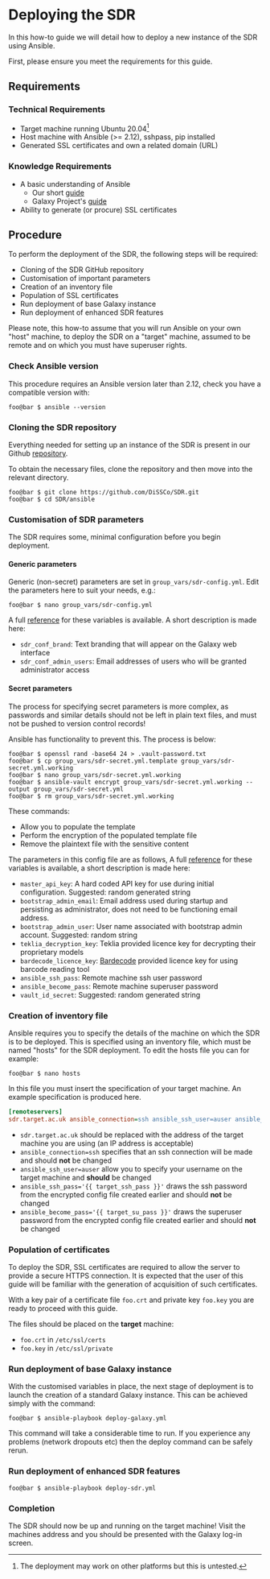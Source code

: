 # Deploying the SDR #

In this how-to guide we will detail how to deploy a new instance of the SDR using Ansible.

First, please ensure you meet the requirements for this guide.

## Requirements ##

### Technical Requirements ###

  * Target machine running Ubuntu 20.04[^1]
  * Host machine with Ansible (>= 2.12), sshpass, pip installed
  * Generated SSL certificates and own a related domain (URL)

### Knowledge Requirements ###

  * A basic understanding of Ansible
    * Our short [guide](../explanation/ansible-deployment.md "SDR Ansible Guide") 
    * Galaxy Project's [guide](https://training.galaxyproject.org/training-material/topics/admin/tutorials/ansible/tutorial.html "Galaxy Ansible Guide")
  * Ability to generate (or procure) SSL certificates

## Procedure ##

To perform the deployment of the SDR, the following steps will be required:
  * Cloning of the SDR GitHub repository
  * Customisation of important parameters
  * Creation of an inventory file
  * Population of SSL certificates
  * Run deployment of base Galaxy instance
  * Run deployment of enhanced SDR features
  
Please note, this how-to assume that you will run Ansible on your own "host" machine, to deploy the SDR on a "target" machine, assumed to be remote and on which you must have superuser rights. 
  
### Check Ansible version ###

This procedure requires an Ansible version later than 2.12, check you have a compatible version with:

```console
foo@bar $ ansible --version
```

### Cloning the SDR repository ###

Everything needed for setting up an instance of the SDR is present in our Github [repository](https://github.com/DiSSCo/SDR/ "SDR Repository").

To obtain the necessary files, clone the repository and then move into the relevant directory.

```console
foo@bar $ git clone https://github.com/DiSSCo/SDR.git
foo@bar $ cd SDR/ansible
```

### Customisation of SDR parameters ###

The SDR requires some, minimal configuration before you begin deployment. 

#### Generic parameters ####

Generic (non-secret) parameters are set in `group_vars/sdr-config.yml`. Edit the parameters here to suit your needs, e.g.:
```console
foo@bar $ nano group_vars/sdr-config.yml
```

A full [reference](https://github.com/DiSSCo/SDR/blob/main/docs/reference/deploy-vars.md#generic-parameters) for these variables is available. A short description is made here:
  * `sdr_conf_brand`: Text branding that will appear on the Galaxy web interface 
  * `sdr_conf_admin_users`: Email addresses of users who will be granted administrator access
  
#### Secret parameters ####

The process for specifying secret parameters is more complex, as passwords and similar details should not be left in plain text files, and must not be pushed to version control records!

Ansible has functionality to prevent this. The process is below:

```console
foo@bar $ openssl rand -base64 24 > .vault-password.txt
foo@bar $ cp group_vars/sdr-secret.yml.template group_vars/sdr-secret.yml.working
foo@bar $ nano group_vars/sdr-secret.yml.working
foo@bar $ ansible-vault encrypt group_vars/sdr-secret.yml.working --output group_vars/sdr-secret.yml
foo@bar $ rm group_vars/sdr-secret.yml.working
```

These commands:
  * Allow you to populate the template
  * Perform the encryption of the populated template file
  * Remove the plaintext file with the sensitive content
 
The parameters in this config file are as follows, A full [reference](https://github.com/DiSSCo/SDR/blob/main/docs/reference/deploy-vars.md#generic-parameters) for these variables is available, a short description is made here:
  * `master_api_key`: A hard coded API key for use during initial configuration. Suggested: random generated string
  * `bootstrap_admin_email`: Email address used during startup and persisting as administrator, does not need to be functioning email address.
  * `bootstrap_admin_user`: User name associated with bootstrap admin account. Suggested: random string
  * `teklia_decryption_key`: Teklia provided licence key for decrypting their proprietary models
  * `bardecode_licence_key`: [Bardecode](https://www.bardecode.com/en1/) provided licence key for using barcode reading tool
  * `ansible_ssh_pass`: Remote machine ssh user password
  * `ansible_become_pass`: Remote machine superuser password
  * `vault_id_secret`: Suggested: random generated string
  
### Creation of inventory file ###

Ansible requires you to specify the details of the machine on which the SDR is to be deployed. This is specified using an inventory file, which must be named "hosts" for the SDR deployment. To edit the hosts file you can for example:

```console
foo@bar $ nano hosts
```

In this file you must insert the specification of your target machine. An example specification is produced here.

```ini
[remoteservers]
sdr.target.ac.uk ansible_connection=ssh ansible_ssh_user=auser ansible_ssh_pass='{{ target_ssh_pass }}' ansible_become_pass='{{ target_su_pass }}'
```
  * `sdr.target.ac.uk` should be replaced with the address of the target machine you are using (an IP address is acceptable)
  * `ansible_connection=ssh` specifies that an ssh connection will be made and should **not** be changed
  * `ansible_ssh_user=auser` allow you to specify your username on the target machine and **should** be changed
  * `ansible_ssh_pass='{{ target_ssh_pass }}'` draws the ssh password from the encrypted config file created earlier and should **not** be changed
  * `ansible_become_pass='{{ target_su_pass }}'` draws the superuser password from the encrypted config file created earlier and should **not** be changed

### Population of certificates ###

To deploy the SDR, SSL certificates are required to allow the server to provide a secure HTTPS connection. It is expected that the user of this guide will be familiar with the generation of acquisition of such certificates.

With a key pair of a certificate file `foo.crt` and private key `foo.key` you are ready to proceed with this guide.

The files should be placed on the **target** machine:
  *  `foo.crt` in `/etc/ssl/certs`
  *  `foo.key` in `/etc/ssl/private`
  
### Run deployment of base Galaxy instance ###

With the customised variables in place, the next stage of deployment is to launch the creation of a standard Galaxy instance. This can be achieved simply with the command:

```console
foo@bar $ ansible-playbook deploy-galaxy.yml
```

This command will take a considerable time to run. If you experience any problems (network dropouts etc) then the deploy command can be safely rerun.

### Run deployment of enhanced SDR features ###


```console
foo@bar $ ansible-playbook deploy-sdr.yml
```

### Completion ###

The SDR should now be up and running on the target machine! Visit the machines address and you should be presented with the Galaxy log-in screen.

[^1]: The deployment may work on other platforms but this is untested. 

